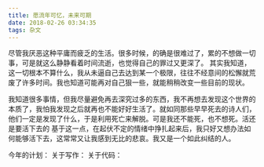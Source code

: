 ```yaml
---
title: 愿流年可忆，未来可期
date: 2018-02-26 03:34:35
tags: 杂文
---
```


尽管我厌恶这种平庸而疲乏的生活。很多时候，的确是很难过了，累的不想做一切事，可是就这么静静看着时间流逝，也觉得自己的罪过又更深了。
其实我知道，这一切根本不算什么，我从未逼自己去达到某一个极限，往往不经意间的松懈就荒废了许多时间。我也知道可能再对自己狠一些，就能稍稍改变一些目前的现状。

我知道很多事情，但我尽量避免再去深究过多的东西，我不再想去发现这个世界的本质了，我怕我发现之后就再也不能好好生活了。就如同那些早早死去的诗人们，他们一定是发现了什么，于是利用死亡来解脱。可是我还不能死，也不想死。活还是要活下去的
基于这一点，在起伏不定的情绪中挣扎起来后，我只好又想办法如何能够活下去，这常常又让我感到无比的悲哀。我又是一个如此纠结的人。

今年的计划：
关于写作：
关于代码：